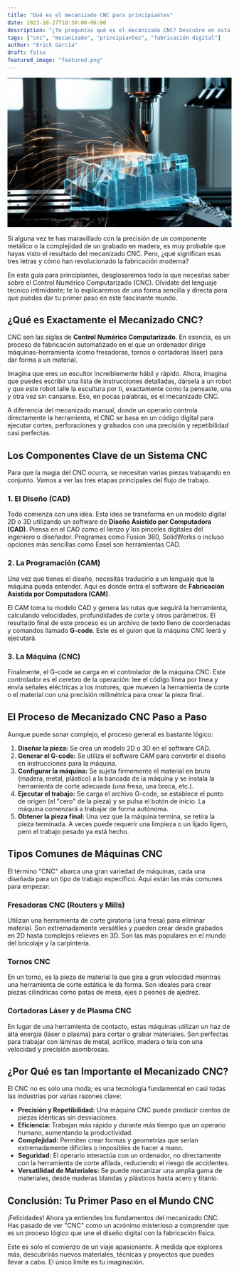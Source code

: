 ```yaml
---
title: "Qué es el mecanizado CNC para principiantes"
date: 2023-10-27T10:30:00-06:00
description: "¿Te preguntas qué es el mecanizado CNC? Descubre en esta guía para principiantes cómo funciona, sus componentes clave y las ventajas de esta tecnología."
tags: ["cnc", "mecanizado", "principiantes", "fabricación digital"]
author: "Erick Garcia"
draft: false
featured_image: "featured.png"
---
```


![Qué es el mecanizado CNC para principiantes](featured.png)


Si alguna vez te has maravillado con la precisión de un componente metálico o la complejidad de un grabado en madera, es muy probable que hayas visto el resultado del mecanizado CNC. Pero, ¿qué significan esas tres letras y cómo han revolucionado la fabricación moderna?

En esta guía para principiantes, desglosaremos todo lo que necesitas saber sobre el Control Numérico Computarizado (CNC). Olvídate del lenguaje técnico intimidante; te lo explicaremos de una forma sencilla y directa para que puedas dar tu primer paso en este fascinante mundo.

## ¿Qué es Exactamente el Mecanizado CNC?

CNC son las siglas de **Control Numérico Computarizado**. En esencia, es un proceso de fabricación automatizado en el que un ordenador dirige máquinas-herramienta (como fresadoras, tornos o cortadoras láser) para dar forma a un material.

Imagina que eres un escultor increíblemente hábil y rápido. Ahora, imagina que puedes escribir una lista de instrucciones detalladas, dársela a un robot y que este robot talle la escultura por ti, exactamente como la pensaste, una y otra vez sin cansarse. Eso, en pocas palabras, es el mecanizado CNC.

A diferencia del mecanizado manual, donde un operario controla directamente la herramienta, el CNC se basa en un código digital para ejecutar cortes, perforaciones y grabados con una precisión y repetibilidad casi perfectas.

## Los Componentes Clave de un Sistema CNC

Para que la magia del CNC ocurra, se necesitan varias piezas trabajando en conjunto. Vamos a ver las tres etapas principales del flujo de trabajo.

### 1. El Diseño (CAD)

Todo comienza con una idea. Esta idea se transforma en un modelo digital 2D o 3D utilizando un software de **Diseño Asistido por Computadora (CAD)**. Piensa en el CAD como el lienzo y los pinceles digitales del ingeniero o diseñador. Programas como Fusion 360, SolidWorks o incluso opciones más sencillas como Easel son herramientas CAD.

### 2. La Programación (CAM)

Una vez que tienes el diseño, necesitas traducirlo a un lenguaje que la máquina pueda entender. Aquí es donde entra el software de **Fabricación Asistida por Computadora (CAM)**.

El CAM toma tu modelo CAD y genera las rutas que seguirá la herramienta, calculando velocidades, profundidades de corte y otros parámetros. El resultado final de este proceso es un archivo de texto lleno de coordenadas y comandos llamado **G-code**. Este es el guion que la máquina CNC leerá y ejecutará.

### 3. La Máquina (CNC)

Finalmente, el G-code se carga en el controlador de la máquina CNC. Este controlador es el cerebro de la operación: lee el código línea por línea y envía señales eléctricas a los motores, que mueven la herramienta de corte o el material con una precisión milimétrica para crear la pieza final.

## El Proceso de Mecanizado CNC Paso a Paso

Aunque puede sonar complejo, el proceso general es bastante lógico:

1.  **Diseñar la pieza:** Se crea un modelo 2D o 3D en el software CAD.
2.  **Generar el G-code:** Se utiliza el software CAM para convertir el diseño en instrucciones para la máquina.
3.  **Configurar la máquina:** Se sujeta firmemente el material en bruto (madera, metal, plástico) a la bancada de la máquina y se instala la herramienta de corte adecuada (una fresa, una broca, etc.).
4.  **Ejecutar el trabajo:** Se carga el archivo G-code, se establece el punto de origen (el "cero" de la pieza) y se pulsa el botón de inicio. La máquina comenzará a trabajar de forma autónoma.
5.  **Obtener la pieza final:** Una vez que la máquina termina, se retira la pieza terminada. A veces puede requerir una limpieza o un lijado ligero, pero el trabajo pesado ya está hecho.

## Tipos Comunes de Máquinas CNC

El término "CNC" abarca una gran variedad de máquinas, cada una diseñada para un tipo de trabajo específico. Aquí están las más comunes para empezar:

### Fresadoras CNC (Routers y Mills)

Utilizan una herramienta de corte giratoria (una fresa) para eliminar material. Son extremadamente versátiles y pueden crear desde grabados en 2D hasta complejos relieves en 3D. Son las más populares en el mundo del bricolaje y la carpintería.

### Tornos CNC

En un torno, es la pieza de material la que gira a gran velocidad mientras una herramienta de corte estática le da forma. Son ideales para crear piezas cilíndricas como patas de mesa, ejes o peones de ajedrez.

### Cortadoras Láser y de Plasma CNC

En lugar de una herramienta de contacto, estas máquinas utilizan un haz de alta energía (láser o plasma) para cortar o grabar materiales. Son perfectas para trabajar con láminas de metal, acrílico, madera o tela con una velocidad y precisión asombrosas.

## ¿Por Qué es tan Importante el Mecanizado CNC?

El CNC no es solo una moda; es una tecnología fundamental en casi todas las industrias por varias razones clave:

*   **Precisión y Repetibilidad:** Una máquina CNC puede producir cientos de piezas idénticas sin desviaciones.
*   **Eficiencia:** Trabajan más rápido y durante más tiempo que un operario humano, aumentando la productividad.
*   **Complejidad:** Permiten crear formas y geometrías que serían extremadamente difíciles o imposibles de hacer a mano.
*   **Seguridad:** El operario interactúa con un ordenador, no directamente con la herramienta de corte afilada, reduciendo el riesgo de accidentes.
*   **Versatilidad de Materiales:** Se puede mecanizar una amplia gama de materiales, desde maderas blandas y plásticos hasta acero y titanio.

## Conclusión: Tu Primer Paso en el Mundo CNC

¡Felicidades! Ahora ya entiendes los fundamentos del mecanizado CNC. Has pasado de ver "CNC" como un acrónimo misterioso a comprender que es un proceso lógico que une el diseño digital con la fabricación física.

Este es solo el comienzo de un viaje apasionante. A medida que explores más, descubrirás nuevos materiales, técnicas y proyectos que puedes llevar a cabo. El único límite es tu imaginación.